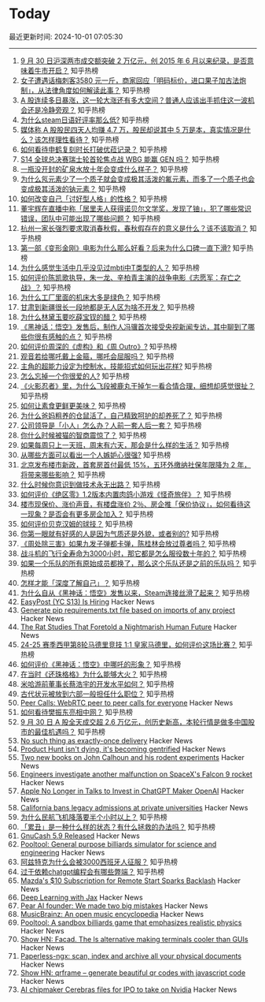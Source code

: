 # Today

最近更新时间: 2024-10-01 07:05:30

--- 
1. [9 月 30 日沪深两市成交额突破 2 万亿元，创 2015 年 6 月以来纪录，是否意味着牛市开启？](https://www.zhihu.com/question/696416170) 知乎热榜
2. [女子遭遇话梅刺客3580 元一斤，商家回应「明码标价，进口果子加古法炮制」，从法律角度如何解读此事？](https://www.zhihu.com/question/685639707) 知乎热榜
3. [A 股连续多日暴涨，这一轮大涨还有多大空间？普通人应该出手抓住这一波机会还是冷静旁观？](https://www.zhihu.com/question/696473828) 知乎热榜
4. [为什么steam日语好评率那么低?](https://www.zhihu.com/question/667935378) 知乎热榜
5. [媒体称 A 股股民四天人均赚 4.7 万，股民却说其中 5 万是本，真实情况是什么？该怎样理性看待？](https://www.zhihu.com/question/695447836) 知乎热榜
6. [如何看待申鹤复刻时长打破优菈记录？](https://www.zhihu.com/question/672613763) 知乎热榜
7. [S14 全球总决赛瑞士轮首轮焦点战 WBG 能赢 GEN 吗？](https://www.zhihu.com/question/694124616) 知乎热榜
8. [一瓶没开封的矿泉水放十年会变成什么样子？](https://www.zhihu.com/question/665693306) 知乎热榜
9. [为什么氖元素少了一个质子就会变成极其活泼的氟元素，而多了一个质子也会变成极其活泼的钠元素？](https://www.zhihu.com/question/673114717) 知乎热榜
10. [如何改变自己「讨好型人格」的性格？](https://www.zhihu.com/question/667401616) 知乎热榜
11. [董宇辉在直播中称「居里夫人获得诺贝尔文学奖，发现了铀」，犯了哪些常识错误，团队中可能出现了哪些问题？](https://www.zhihu.com/question/688638731) 知乎热榜
12. [杭州一家长强烈要求取消春秋假，春秋假存在的意义是什么？该不该取消？](https://www.zhihu.com/question/686385238) 知乎热榜
13. [第一部《变形金刚》电影为什么那么好看？后来为什么口碑一直下滑?](https://www.zhihu.com/question/308132033) 知乎热榜
14. [为什么感觉生活中几乎没见过mbti中T类型的人？](https://www.zhihu.com/question/536219191) 知乎热榜
15. [如何评价陈凯歌执导，朱一龙、辛柏青主演的战争电影《志愿军：存亡之战》？](https://www.zhihu.com/question/668047229) 知乎热榜
16. [为什么工厂里面的机床大多是绿色？](https://www.zhihu.com/question/557523834) 知乎热榜
17. [甘肃到新疆很长一段地都是无人区为啥不开发？](https://www.zhihu.com/question/668142201) 知乎热榜
18. [为什么林黛玉要吃薛宝钗的醋？](https://www.zhihu.com/question/630679966) 知乎热榜
19. [《黑神话：悟空》发售后，制作人冯骥首次接受央视新闻专访，其中聊到了哪些你很有感触的点？](https://www.zhihu.com/question/694976003) 知乎热榜
20. [如何评价周深的《虚构》和《周 Outro》?](https://www.zhihu.com/question/680404101) 知乎热榜
21. [观音若给哪吒戴上金箍，哪吒会屈服吗？](https://www.zhihu.com/question/669166518) 知乎热榜
22. [主角的超能力设定为控制水，技能招式如何玩出花样?](https://www.zhihu.com/question/387480003) 知乎热榜
23. [怎么忘掉一个你很爱的人?](https://www.zhihu.com/question/667898925) 知乎热榜
24. [《火影忍者》里，为什么飞段被鹿丸干掉乍一看合情合理，细想却感觉很扯？](https://www.zhihu.com/question/459621987) 知乎热榜
25. [如何让素食更鲜更美味？](https://www.zhihu.com/question/667978197) 知乎热榜
26. [为什么爸妈粗养的仓鼠活了，自己精致呵护的却养死了？](https://www.zhihu.com/question/474080762) 知乎热榜
27. [公司领导是「小人」怎么办？人前一套人后一套？](https://www.zhihu.com/question/668117264) 知乎热榜
28. [你什么时候被猫的智商震惊了？](https://www.zhihu.com/question/34926764) 知乎热榜
29. [如果每周只上一天班，周末有六天，那会是什么样的生活？](https://www.zhihu.com/question/670097535) 知乎热榜
30. [从哪些方面可以看出一个人嫉妒心很强?](https://www.zhihu.com/question/317416304) 知乎热榜
31. [北京发布楼市新政，首套房首付最低 15%，五环外缴纳社保年限降为 2 年，将带来哪些影响？](https://www.zhihu.com/question/701584733) 知乎热榜
32. [什么时候你意识到做技术永无出路？](https://www.zhihu.com/question/587112018) 知乎热榜
33. [如何评价《绝区零》1.2版本内置肉鸽小游戏《怪奇旅伴》？](https://www.zhihu.com/question/699198780) 知乎热榜
34. [楼市现保价、涨价声音，有楼盘涨价 2％、房企推「保价协议」，如何看待这一现象？是否会有更多房企加入？](https://www.zhihu.com/question/682721117) 知乎热榜
35. [如何评价贝克汉姆的球技？](https://www.zhihu.com/question/28049838) 知乎热榜
36. [你第一眼就有好感的人是因为气质还是外貌，或者别的?](https://www.zhihu.com/question/678056844) 知乎热榜
37. [《周处除三害》如果九发子弹都卡弹，陈桂林会放过尊者吗？](https://www.zhihu.com/question/650888065) 知乎热榜
38. [战斗机的飞行全寿命为3000小时，那它都是怎么服役数十年的？](https://www.zhihu.com/question/653335768) 知乎热榜
39. [如果一个乐队的所有原始成员都换了，那么这个乐队还是之前的乐队吗？](https://www.zhihu.com/question/328599869) 知乎热榜
40. [怎样才能「深度了解自己」？](https://www.zhihu.com/question/668089223) 知乎热榜
41. [为什么自从《黑神话：悟空》发售以来，Steam连接丝滑了起来？](https://www.zhihu.com/question/674165512) 知乎热榜
42. [EasyPost (YC S13) Is Hiring](https://www.easypost.com/careers) Hacker News
43. [Generate pip requirements.txt file based on imports of any project](https://github.com/bndr/pipreqs) Hacker News
44. [The Rat Studies That Foretold a Nightmarish Human Future](https://www.newyorker.com/magazine/2024/10/07/dr-calhouns-mousery-lee-alan-dugatkin-book-reviews-rat-city-edmund-ramsden-and-jon-adams) Hacker News
45. [24-25 赛季西甲第8轮马德里竞技 1:1 皇家马德里，如何评价这场比赛？](https://www.zhihu.com/question/691074575) 知乎热榜
46. [如何评价《黑神话：悟空》中哪吒的形象？](https://www.zhihu.com/question/665621277) 知乎热榜
47. [在当时《还珠格格》为什么能够大火？](https://www.zhihu.com/question/267484971) 知乎热榜
48. [米哈游前董事长蔡浩宇的开发水平如何？](https://www.zhihu.com/question/665714451) 知乎热榜
49. [古代状元被放到六部一般担任什么职位？](https://www.zhihu.com/question/363058515) 知乎热榜
50. [Peer Calls: WebRTC peer to peer calls for everyone](https://github.com/peer-calls/peer-calls) Hacker News
51. [如何看待樊振东亮相中网？](https://www.zhihu.com/question/689799410) 知乎热榜
52. [9 月 30 日 A 股全天成交超 2.6 万亿元，创历史新高，本轮行情是做多中国股市的最佳机遇吗？](https://www.zhihu.com/question/697059573) 知乎热榜
53. [No such thing as exactly-once delivery](https://blog.sequinstream.com/at-most-once-at-least-once-and-exactly-once-delivery/) Hacker News
54. [Product Hunt isn't dying, it's becoming gentrified](https://launchpointzero.com/blog/product-hunt-isnt-dying-its-become-gentrified/) Hacker News
55. [Two new books on John Calhoun and his rodent experiments](https://www.newyorker.com/magazine/2024/10/07/dr-calhouns-mousery-lee-alan-dugatkin-book-reviews-rat-city-edmund-ramsden-and-jon-adams) Hacker News
56. [Engineers investigate another malfunction on SpaceX's Falcon 9 rocket](https://arstechnica.com/space/2024/09/engineers-investigate-another-malfunction-on-spacexs-falcon-9-rocket/) Hacker News
57. [Apple No Longer in Talks to Invest in ChatGPT Maker OpenAI](https://www.macrumors.com/2024/09/30/apple-no-longer-investing-openai-chatgpt/) Hacker News
58. [California bans legacy admissions at private universities](https://www.nytimes.com/2024/09/30/us/california-bans-legacy-admissions-private-universities.html) Hacker News
59. [为什么民航飞机降落要半个小时以上？](https://www.zhihu.com/question/424822116) 知乎热榜
60. [「累丑」是一种什么样的状态？有什么拯救的办法吗？](https://www.zhihu.com/question/443461198) 知乎热榜
61. [GnuCash 5.9 Released](https://www.gnucash.org/news.phtml) Hacker News
62. [Pooltool: General purpose billiards simulator for science and engineering](https://github.com/ekiefl/pooltool) Hacker News
63. [阿兹特克为什么会被3000西班牙人征服？](https://www.zhihu.com/question/644766556) 知乎热榜
64. [过于依赖chatgpt编程会有哪些弊端？](https://www.zhihu.com/question/667706567) 知乎热榜
65. [Mazda's $10 Subscription for Remote Start Sparks Backlash](https://www.carscoops.com/2024/09/mazdas-remote-start-subscription-draws-ire-of-noted-right-to-repair-advocate/) Hacker News
66. [Deep Learning with Jax](https://www.manning.com/books/deep-learning-with-jax) Hacker News
67. [Pear AI founder: We made two big mistakes](https://twitter.com/CodeFryingPan/status/1840831339337302204) Hacker News
68. [MusicBrainz: An open music encyclopedia](https://musicbrainz.org/) Hacker News
69. [Pooltool: A sandbox billiards game that emphasizes realistic physics](https://github.com/ekiefl/pooltool) Hacker News
70. [Show HN: Facad. The ls alternative making terminals cooler than GUIs](https://github.com/yellow-footed-honeyguide/facad) Hacker News
71. [Paperless-ngx: scan, index and archive all your physical documents](https://github.com/paperless-ngx/paperless-ngx) Hacker News
72. [Show HN: qrframe – generate beautiful qr codes with javascript code](https://github.com/zhengkyl/qrframe) Hacker News
73. [AI chipmaker Cerebras files for IPO to take on Nvidia](https://www.cnbc.com/2024/09/30/cerebras-files-for-ipo.html) Hacker News
